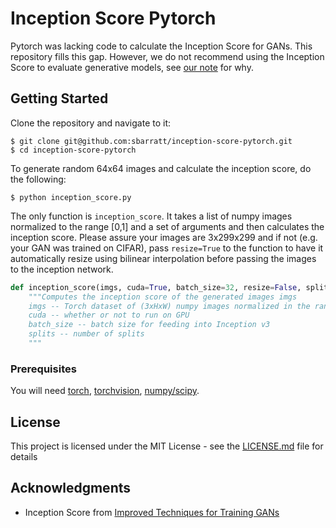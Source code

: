 # Inception Score Pytorch

Pytorch was lacking code to calculate the Inception Score for GANs. This repository fills this gap.
However, we do not recommend using the Inception Score to evaluate generative models, see [our note](https://arxiv.org/abs/1801.01973) for why.

## Getting Started

Clone the repository and navigate to it:
```
$ git clone git@github.com:sbarratt/inception-score-pytorch.git
$ cd inception-score-pytorch
```

To generate random 64x64 images and calculate the inception score, do the following:
```
$ python inception_score.py
```

The only function is `inception_score`. It takes a list of numpy images normalized to the range [0,1] and a set of arguments and then calculates the inception score. Please assure your images are 3x299x299 and if not (e.g. your GAN was trained on CIFAR), pass `resize=True` to the function to have it automatically resize using bilinear interpolation before passing the images to the inception network.

```python
def inception_score(imgs, cuda=True, batch_size=32, resize=False, splits=1):
    """Computes the inception score of the generated images imgs
    imgs -- Torch dataset of (3xHxW) numpy images normalized in the range [-1, 1]
    cuda -- whether or not to run on GPU
    batch_size -- batch size for feeding into Inception v3
    splits -- number of splits
    """
```

### Prerequisites

You will need [torch](http://pytorch.org/), [torchvision](https://github.com/pytorch/vision), [numpy/scipy](https://scipy.org/).

## License

This project is licensed under the MIT License - see the [LICENSE.md](LICENSE.md) file for details

## Acknowledgments

* Inception Score from [Improved Techniques for Training GANs](https://arxiv.org/abs/1606.03498)
